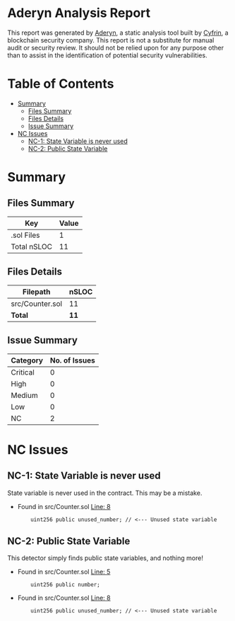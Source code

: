 # Aderyn Analysis Report

This report was generated by [Aderyn](https://github.com/Cyfrin/aderyn), a static analysis tool built by [Cyfrin](https://cyfrin.io), a blockchain security company. This report is not a substitute for manual audit or security review. It should not be relied upon for any purpose other than to assist in the identification of potential security vulnerabilities.
# Table of Contents

- [Summary](#summary)
  - [Files Summary](#files-summary)
  - [Files Details](#files-details)
  - [Issue Summary](#issue-summary)
- [NC Issues](#nc-issues)
  - [NC-1: State Variable is never used](#nc-1-state-variable-is-never-used)
  - [NC-2: Public State Variable](#nc-2-public-state-variable)


# Summary

## Files Summary

| Key | Value |
| --- | --- |
| .sol Files | 1 |
| Total nSLOC | 11 |


## Files Details

| Filepath | nSLOC |
| --- | --- |
| src/Counter.sol | 11 |
| **Total** | **11** |


## Issue Summary

| Category | No. of Issues |
| --- | --- |
| Critical | 0 |
| High | 0 |
| Medium | 0 |
| Low | 0 |
| NC | 2 |


# NC Issues

## NC-1: State Variable is never used

State variable is never used in the contract. This may be a mistake.

- Found in src/Counter.sol [Line: 8](foundry_workspace/src/Counter.sol#L8)

	```solidity
	    uint256 public unused_number; // <--- Unused state variable
	```



## NC-2: Public State Variable

This detector simply finds public state variables, and nothing more!

- Found in src/Counter.sol [Line: 5](foundry_workspace/src/Counter.sol#L5)

	```solidity
	    uint256 public number;
	```

- Found in src/Counter.sol [Line: 8](foundry_workspace/src/Counter.sol#L8)

	```solidity
	    uint256 public unused_number; // <--- Unused state variable
	```



